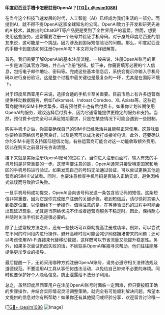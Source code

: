 **印度尼西亚手機卡怎麽註冊OpenAI？[[TG💪+ @esim1088](https://t.me/s/esim1088)]**

在当今这个科技飞速发展的时代，人工智能（AI）已经成为我们生活的一部分。而提到AI，就不得不提OpenAI这家全球知名的公司。OpenAI致力于开发和研究先进的AI技术，其推出的ChatGPT等产品更是受到了全世界用户的喜爱。然而，想要使用这些服务，通常需要注册一个账号并验证手机号码。对于身处印度尼西亚的朋友来说，这可能是一个挑战，因为涉及到国际短信验证的问题。那么，印度尼西亚的手機卡到底该如何注册OpenAI呢？本文将为你详细解答。

首先，我们需要了解OpenAI的基本注册流程。一般来说，注册OpenAI账号的第一步是访问其官方网站，并点击“注册”按钮。接下来，你需要填写必要的个人信息，包括电子邮件地址、密码等。完成这些基本信息后，系统会提示你输入手机号码以进行身份验证。这是整个过程中最关键也是最复杂的一环，尤其是在国际环境下。

对于印度尼西亚用户来说，选择合适的手机卡至关重要。目前市场上有许多运营商提供移动数据服务，例如Telkomsel、Indosat Ooredoo、XL Axiata等。这些运营商提供的SIM卡种类繁多，既有预付费卡也有后付费卡。如果你计划长期使用OpenAI的服务，建议选择后付费卡，因为它通常能提供更稳定的服务和支持。当然，预付费卡也完全可以满足短期需求，只是在某些情况下可能会遇到一些限制。

购买手机卡之后，你需要确保自己的SIM卡已经激活并且能够正常使用。这意味着你要检查网络信号是否良好，以及是否可以成功拨打或接听电话。此外，还要确认你的SIM卡是否支持国际短信功能。有些运营商可能会对这一功能收取额外费用，因此在购买之前最好先咨询清楚。

接下来就是实际注册OpenAI账号的过程了。当你进入注册页面时，输入有效的手机号码是非常重要的一步。这里需要注意的是，OpenAI通常只接受特定国家和地区的手机号码进行验证。如果发现自己的号码无法通过验证，可以尝试更换其他运营商的SIM卡试试看。同时，也要注意检查手机号码是否输入正确无误，避免因格式错误而导致验证失败。

一旦手机号码成功提交，OpenAI会向该号码发送一条包含验证码的短信。这条短信非常重要，因为它是你完成账户注册的关键步骤。收到短信后，请尽快将其输入到指定位置，以便继续下一步操作。值得注意的是，在等待验证码的过程中可能会出现延迟现象，尤其是当网络状况不佳或者运营商服务不稳定时。因此，保持耐心并随时关注手机状态是很必要的。

除了上述常规方法之外，还有一些技巧可以帮助提高注册成功率。例如，可以尝试在不同的时间段内进行操作，避开高峰时段可能会减少网络拥堵带来的问题；还可以考虑使用Wi-Fi连接来代替移动数据，这样既可以节省流量又能提升稳定性。另外，如果多次尝试仍然失败的话，不妨联系OpenAI客服寻求帮助，他们往往能够提供更加专业的指导。

最后提醒一下，无论采用哪种方式注册OpenAI账号，请务必遵守相关法律法规及道德规范。不要滥用AI工具从事任何违法活动，以免给自己带来不必要的麻烦。同时也要保护好个人隐私信息，防止泄露给不法分子利用。

总之，虽然印度尼西亚用户在注册OpenAI账号时面临一定困难，但只要按照正确的步骤操作，并结合实际情况灵活调整策略，就完全有可能顺利解决问题。希望本文提供的信息对你有所帮助！如果你还有其他疑问或经验分享，欢迎留言讨论哦～

[[TG💪+ @esim1088](https://t.me/s/esim1088) ![Image](https://i.postimg.cc/4NQfJmqS/Snipaste-2025-05-13-00-14-12.png)]